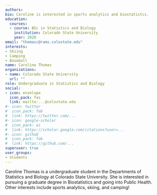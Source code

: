 ```yaml
---
authors:
bio: Caroline is interested in sports analytics and biostatistcs.
education:
  courses:
  - course: BSc in Statistics and Biology
    institution: Colorado State University
    year: 2020
email: "thomasc@rams.colostate.edu"
interests:
- Skiing
- Camping
- Baseball
name: Caroline Thomas
organizations:
- name: Colorado State University
  url: ""
role: Undergraduate in Statistics and Biology
social:
- icon: envelope
  icon_pack: fas
  link: mailto:...@colostate.edu
#- icon: twitter
#  icon_pack: fab
#  link: https://twitter.com/...
#- icon: google-scholar
#  icon_pack: ai
#  link: https://scholar.google.com/citations?user=...
#- icon: github
#  icon_pack: fab
#  link: https://github.com/...
superuser: true
user_groups:
- Students
---
```


Caroline Thomas is a undergraduate student in the Departments of Statistics and Biology at Colorado 
State University. She is interested in pursuing a graduate degree in Biostatistics and going into Public Health.
Other interests include sports analytics, skiing, and camping!